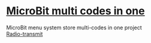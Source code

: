 # [MicroBit multi codes in one](https://makecode.microbit.org/_0vJHgiPFvJkL)
MicroBit menu system store multi-codes in one project  
[Radio-transmit](https://makecode.microbit.org/_Rzpgc7KTv3U0)   
